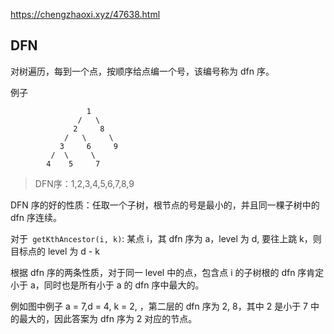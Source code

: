 https://chengzhaoxi.xyz/47638.html



## DFN 
对树遍历，每到一个点，按顺序给点编一个号，该编号称为 dfn 序。

例子
```
                 1  
               /   \             
              2     8
            /   \     \   
           3     6     9
         /  \     \
        4    5     7
```
>DFN序：1,2,3,4,5,6,7,8,9

DFN 序的好的性质：任取一个子树，根节点的号是最小的，并且同一棵子树中的 dfn 序连续。

对于` getKthAncestor(i, k)`: 某点 i，其 dfn 序为 a，level 为 d, 要往上跳 k，则目标点的 level 为 d - k

根据 dfn 序的两条性质，对于同一 level 中的点，包含点 i 的子树根的 dfn 序肯定小于 a，同时也是所有小于 a 的 dfn 序中最大的。

例如图中例子 a = 7,d = 4, k = 2, 
，第二层的 dfn 序为 2, 8，其中 2 是小于 7 中的最大的，因此答案为 dfn 序为 2 对应的节点。